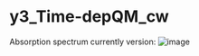 # y3_Time-depQM_cw


Absorption spectrum currently version:
![image](https://user-images.githubusercontent.com/19984611/236638999-cb83ea0c-62b9-4b49-b94e-9c1fcfa05c9c.png)
